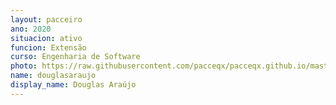 ```yaml
---
layout: pacceiro
ano: 2020
situacion: ativo
funcion: Extensão
curso: Engenharia de Software
photo: https://raw.githubusercontent.com/pacceqx/pacceqx.github.io/master/assets/pic/bolsistas/pacce (8).png
name: douglasaraujo
display_name: Douglas Araújo
---
```


